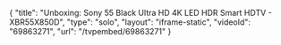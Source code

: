 {
    "title": "Unboxing: Sony 55 Black Ultra HD 4K LED HDR Smart HDTV - XBR55X850D",
    "type": "solo",
    "layout": "iframe-static",
    "videoId": "69863271",
    "url": "\/tvpembed\/69863271"
}